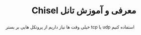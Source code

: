 
# <p align="center">Chisel معرفی و آموزش تانل</p>
  
خیلی وقت ها نیاز داریم از پروتکل هایی بر بستر tcp یا udp استفاده کنیم
    
